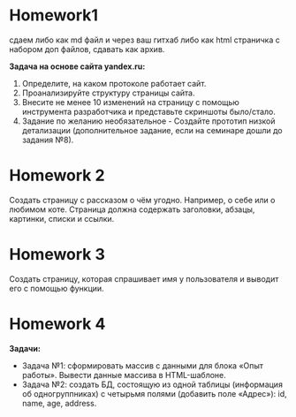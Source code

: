 # Homework1
сдаем либо как md файл и через ваш гитхаб
либо как html страничка с набором доп файлов, сдавать как архив.

**Задача на основе сайта yandex.ru:**
1. Определите, на каком протоколе работает сайт.
2. Проанализируйте структуру страницы сайта.
3. Внесите не менее 10 изменений на страницу с помощью инструмента разработчика и представьте скриншоты было/стало.
4. Задание по желанию необязательное - Создайте прототип низкой детализации (дополнительное задание, если на семинаре дошли до задания №8).

# Homework 2
Создать страницу с рассказом о чём угодно. Например, о себе или о любимом коте.
Страница должна содержать заголовки, абзацы, картинки, списки и ссылки.

# Homework 3
Создать страницу, которая спрашивает имя у пользователя и выводит его с помощью функции.

# Homework 4
**Задачи:**
* Задача №1: сформировать массив с данными для блока «Опыт работы».
  Вывести данные массива в HTML-шаблоне.
* Задача №2: создать БД, состоящую из одной таблицы (информация об одногруппниках) 
  с четырьмя полями (добавить поле «Адрес»): 
  id, name, age, address.